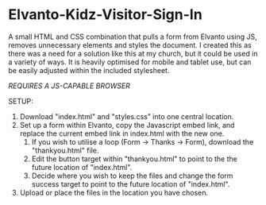 # Elvanto-Kidz-Visitor-Sign-In
A small HTML and CSS combination that pulls a form from Elvanto using JS, removes unnecessary elements and styles the document.
I created this as there was a need for a solution like this at my church, but it could be used in a variety of ways.
It is heavily optimised for mobile and tablet use, but can be easily adjusted within the included stylesheet.

*REQUIRES A JS-CAPABLE BROWSER*

SETUP:
1. Download "index.html" and "styles.css" into one central location.
2. Set up a form within Elvanto, copy the Javascript embed link, and replace the current embed link in index.html with the new one.
   1. If you wish to utilise a loop (Form -> Thanks -> Form), download the "thankyou.html" file.
   2. Edit the button target within "thankyou.html" to point to the the future location of "index.html".
   3. Decide where you wish to keep the files and change the form success target to point to the future location of "index.html".
3. Upload or place the files in the location you have chosen.
